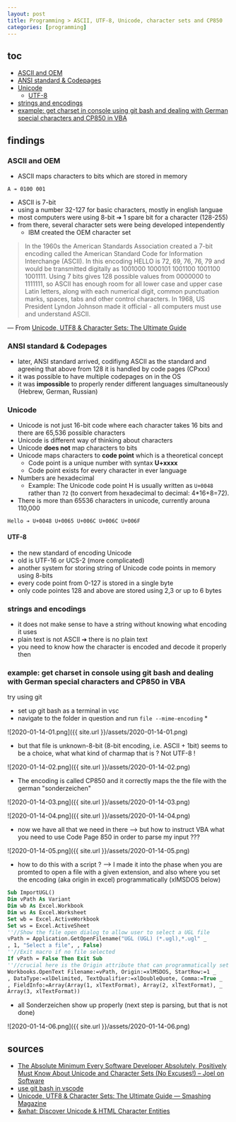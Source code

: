 ```yaml
---
layout: post
title: Programming > ASCII, UTF-8, Unicode, character sets and CP850
categories: [programming]
---
```


## toc
<!-- TOC -->

- [ASCII and OEM](#ascii-and-oem)
- [ANSI standard & Codepages](#ansi-standard--codepages)
- [Unicode](#unicode)
    - [UTF-8](#utf-8)
- [strings and encodings](#strings-and-encodings)
- [example: get charset in console using git bash and dealing with German special characters and CP850 in VBA](#example-get-charset-in-console-using-git-bash-and-dealing-with-german-special-characters-and-cp850-in-vba)

<!-- /TOC -->

## findings
### ASCII and OEM
* ASCII maps characters to bits which are stored in memory

```
A ➔ 0100 001
```

* ASCII is 7-bit
* using a number 32-127 for basic characters, mostly in english languae
* most computers were using 8-bit ➔ 1 spare bit for a character (128-255)
* from there, several character sets were being developed intependently
    * IBM created the OEM character set

> In the 1960s the American Standards Association created a 7-bit encoding called the American Standard Code for Information Interchange (ASCII). In this encoding HELLO is 72, 69, 76, 76, 79 and would be transmitted digitally as 1001000 1000101 1001100 1001100 1001111. Using 7 bits gives 128 possible values from 0000000 to 1111111, so ASCII has enough room for all lower case and upper case Latin letters, along with each numerical digit, common punctuation marks, spaces, tabs and other control characters. In 1968, US President Lyndon Johnson made it official - all computers must use and understand ASCII.

— From [Unicode, UTF8 & Character Sets: The Ultimate Guide](https://www.smashingmagazine.com/2012/06/all-about-unicode-utf8-character-sets/)

### ANSI standard & Codepages
* later, ANSI standard arrived, codifiyng ASCII as the standard and agreeing that above from 128 it is handled by code pages (CPxxx)
* it was possible to have multiple codepages on in the OS
* it was **impossible** to properly render different languages simultaneously (Hebrew, German, Russian)

### Unicode
* Unicode is not just 16-bit code where each character takes 16 bits and there are 65,536 possible characters
* Unicode is different way of thinking about characters
* Unicode **does not** map characters to bits
* Unicode maps characters to **code point** which is a theoretical concept
    * Code point is a unique number with syntax **U+xxxx** 
    * Code point exists for every character in ever language
* Numbers are hexadecimal
    * Example: The Unicode code point H is usually written as `U+0048` rather than `72` (to convert from hexadecimal to decimal: 4*16+8=72).
* There is more than 65536 characters in unicode, currently arouna 110,000

```
Hello ➔ U+0048 U+0065 U+006C U+006C U+006F
```

#### UTF-8
* the new standard of encoding Unicode
* old is UTF-16 or UCS-2 (more complicated)
* another system for storing string of Unicode code points in memory using 8-bits
* every code point from 0-127 is stored in a single byte
* only code pointes 128 and above are stored using 2,3 or up to 6 bytes

### strings and encodings
* it does not make sense to have a string without knowing what encoding it uses
* plain text is not ASCII ➔ there is no plain text
* you need to know how the character is encoded and decode it properly then

### example: get charset in console using git bash and dealing with German special characters and CP850 in VBA
try using git
* set up git bash as a terminal in vsc
* navigate to the folder in question and run `file --mime-encoding` *
 
 ![2020-01-14-01.png]({{ site.url }}/assets/2020-01-14-01.png)
 
* but that file is unknown-8-bit (8-bit encoding, i.e. ASCII + 1bit) seems to be a choice, what what kind of charmap that is ? Not UTF-8 !
 
 ![2020-01-14-02.png]({{ site.url }}/assets/2020-01-14-02.png)
 
* The encoding is called CP850 and it correctly maps the the file with the german "sonderzeichen" 
 
 ![2020-01-14-03.png]({{ site.url }}/assets/2020-01-14-03.png)

 ![2020-01-14-04.png]({{ site.url }}/assets/2020-01-14-04.png)
 
* now we have all that we need in there --> but how to instruct VBA what you need to use Code Page 850 in order to parse my input ???
 
 ![2020-01-14-05.png]({{ site.url }}/assets/2020-01-14-05.png)
 
* how to do this with a script ? --> I made it into the phase when you are promted to open a file with a given extension, and also where you set the encoding (aka origin in excel) programmatically (xlMSDOS below)


```vb
Sub ImportUGL()
Dim vPath As Variant
Dim wb As Excel.Workbook
Dim ws As Excel.Worksheet
Set wb = Excel.ActiveWorkbook
Set ws = Excel.ActiveSheet
''//Show the file open dialog to allow user to select a UGL file
vPath = Application.GetOpenFilename("UGL (UGL) (*.ugl),*.ugl" _
, 1, "Select a file", , False)
''//Exit macro if no file selected
If vPath = False Then Exit Sub
''//crucial here is the Origin attribute that can programmatically set the character map
Workbooks.OpenText Filename:=vPath, Origin:=xlMSDOS, StartRow:=1 _
, DataType:=xlDelimited, TextQualifier:=xlDoubleQuote, Comma:=True _
, FieldInfo:=Array(Array(1, xlTextFormat), Array(2, xlTextFormat), _
Array(3, xlTextFormat))
```
* all Sonderzeichen show up properly (next step is parsing, but that is not done)
 
 ![2020-01-14-06.png]({{ site.url }}/assets/2020-01-14-06.png)
 
## sources
* [The Absolute Minimum Every Software Developer Absolutely, Positively Must Know About Unicode and Character Sets (No Excuses!) – Joel on Software](https://www.joelonsoftware.com/2003/10/08/the-absolute-minimum-every-software-developer-absolutely-positively-must-know-about-unicode-and-character-sets-no-excuses/)
* [use git bash in vscode](https://stackoverflow.com/a/50527994/11082684)  
* [Unicode, UTF8 & Character Sets: The Ultimate Guide — Smashing Magazine](https://www.smashingmagazine.com/2012/06/all-about-unicode-utf8-character-sets/)
* [&what: Discover Unicode & HTML Character Entities](http://www.amp-what.com/)